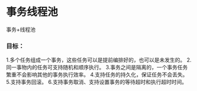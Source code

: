 # 事务线程池
  事务+线程池
### 目标：
1.多个任务组成一个事务，这些任务可以是提前编排好的，也可以是未发生的。
2.同一事物内的任务可支持随机和顺序执行。
3.事务之间是隔离的，一个事务任务繁重不会影响其他的事务执行效率。
4.支持任务的持久化，保证任务不会丢失。
5.支持事务回滚。
6.支持事务取消、支持设置事务的等待超时和执行超时时间。

